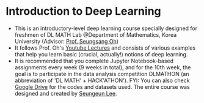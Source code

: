 # Introduction to Deep Learning

- This is an introductory-level deep learning course specially designed for freshmen of DL MATH Lab @Department of Mathematics, Korea University (Advisor: [Prof. Seungsang Oh](https://sites.google.com/view/seungsangoh/home))
- It follows Prof. Oh's [Youtube Lectures](https://www.youtube.com/watch?v=dkm0RrmnH4s&list=PLvbUC2Zh5oJvByu9KL82bswYT2IKf0K1M&pp=iAQB) and consists of various examples that help you learn basic (crucial, actually!) notions of deep learning.
- It is recommended that you complete Jupyter Notebook-based assignments every week (9 weeks in total), and for the 10th week, the goal is to participate in the data analysis competition DLMATHON (an abbreviation of 'DL MATH' + HACK'ATHON').
FYI: You can also check [Google Drive](https://drive.google.com/drive/folders/1jH4BGz-er0yOvqFuCIE6l3c3Yp46VHf3?usp=drive_link) for the codes and datasets used.
The entire course was designed and created by [Seungeun Lee](https://duneag2.github.io).
